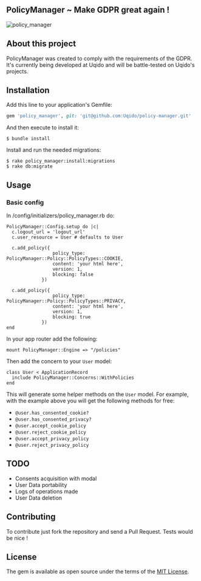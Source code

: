 ## PolicyManager ~ Make GDPR great again !

![policy_manager](https://media.giphy.com/media/14rq7jizqq3oeQ/giphy.gif)

## About this project

PolicyManager was created to comply with the requirements of the GDPR.
It's currently being developed at Uqido and will be battle-tested on Uqido's projects.

## Installation

Add this line to your application's Gemfile:

```ruby
gem 'policy_manager', git: 'git@github.com:Uqido/policy-manager.git'
```

And then execute to install it:

    $ bundle install

Install and run the needed migrations:

    $ rake policy_manager:install:migrations
    $ rake db:migrate

## Usage

### Basic config

In /config/initializers/policy_manager.rb do:

    PolicyManager::Config.setup do |c|
      c.logout_url = 'logout_url'
      c.user_resource = User # defaults to User
    
      c.add_policy({
                     policy_type: PolicyManager::Policy::PolicyTypes::COOKIE,
                     content: 'your html here',
                     version: 1,
                     blocking: false
                 })
    
      c.add_policy({
                     policy_type: PolicyManager::Policy::PolicyTypes::PRIVACY,
                     content: 'your html here',
                     version: 1,
                     blocking: true
                 })
    end

In your app router add the following:

    mount PolicyManager::Engine => "/policies"
    
Then add the concern to your `User` model:
    
    class User < ApplicationRecord
      include PolicyManager::Concerns::WithPolicies
    end
    
This will generate some helper methods on the `User` model. For example, with the example above you will
get the following methods for free:

- `@user.has_consented_cookie?`
- `@user.has_consented_privacy?`
- `@user.accept_cookie_policy`
- `@user.reject_cookie_policy`
- `@user.accept_privacy_policy`
- `@user.reject_privacy_policy
`
## TODO

- Consents acquisition with modal
- User Data portability
- Logs of operations made
- User Data deletion

## Contributing

To contribute just fork the repository and send a Pull Request. Tests would be nice !


## License

The gem is available as open source under the terms of the [MIT License](http://opensource.org/licenses/MIT).
